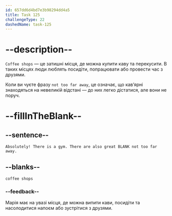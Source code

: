 ```yaml
---
id: 657dd6d4bd7e3b98294dd4a5
title: Task 125
challengeType: 22
dashedName: task-125
---
```


# --description--

`Coffee shops` — це затишні місця, де можна купити каву та перекусити. В таких місцях люди люблять посидіти, попрацювати або провести час з друзями.

Коли ви чуєте фразу `not too far away`, це означає, що кав’ярні знаходяться на невеликій відстані — до них легко дістатися, але вони не поруч.

# --fillInTheBlank--

## --sentence--

`Absolutely! There is a gym. There are also great BLANK not too far away.`

## --blanks--

`coffee shops`

### --feedback--

Марія має на увазі місця, де можна випити кави, посидіти та насолодитися напоєм або зустрітися з друзями.
